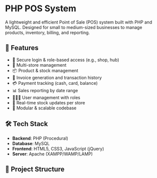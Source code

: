 # PHP POS System

A lightweight and efficient Point of Sale (POS) system built with PHP and MySQL. Designed for small to medium-sized businesses to manage products, inventory, billing, and reporting.

## 🚀 Features

- 🔐 Secure login & role-based access (e.g., shop, hub)
- 🏪 Multi-store management
- 📦 Product & stock management
- 🧾 Invoice generation and transaction history
- 💳 Payment tracking (cash, card, balance)
- 📊 Sales reporting by date range
- 🧑‍🤝‍🧑 User management with roles
- 🔄 Real-time stock updates per store
- 🧩 Modular & scalable codebase

## 🛠️ Tech Stack

- **Backend**: PHP (Procedural)
- **Database**: MySQL
- **Frontend**: HTML5, CSS3, JavaScript (jQuery)
- **Server**: Apache (XAMPP/WAMP/LAMP)

## 📁 Project Structure
